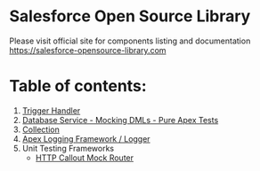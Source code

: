 # Salesforce Open Source Library

Please visit official site for components listing and documentation
https://salesforce-opensource-library.com

# Table of contents:

1. [Trigger Handler](docs/TriggerHandler.md)
2. [Database Service - Mocking DMLs - Pure Apex Tests](docs/DatabaseService.md)
3. [Collection](docs/Collection.md)
4. [Apex Logging Framework / Logger](docs/Logger.md)
5. Unit Testing Frameworks
   * [HTTP Callout Mock Router](docs/HttpCalloutMockRouter.md)